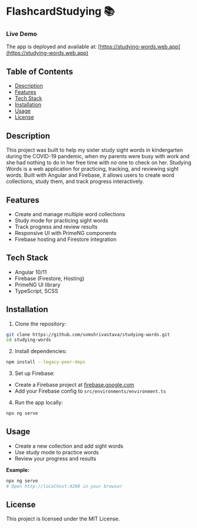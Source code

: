 # FlashcardStudying 📚

### Live Demo

The app is deployed and available at: [https://studying-words.web.app](https://studying-words.web.app)

## Table of Contents

- [Description](#description)
- [Features](#features)
- [Tech Stack](#tech-stack)
- [Installation](#installation)
- [Usage](#usage)
- [License](#license)

## Description

This project was built to help my sister study sight words in kindergarten during the COVID-19 pandemic, when my parents were busy with work and she had nothing to do in her free time with no one to check on her. Studying Words is a web application for practicing, tracking, and reviewing sight words. Built with Angular and Firebase, it allows users to create word collections, study them, and track progress interactively.

## Features

- Create and manage multiple word collections
- Study mode for practicing sight words
- Track progress and review results
- Responsive UI with PrimeNG components
- Firebase hosting and Firestore integration

## Tech Stack

- Angular 10/11
- Firebase (Firestore, Hosting)
- PrimeNG UI library
- TypeScript, SCSS

## Installation

1. Clone the repository:

```sh
git clone https://github.com/somshrivastava/studying-words.git
cd studying-words
```

2. Install dependencies:

```sh
npm install --legacy-peer-deps
```

3. Set up Firebase:

- Create a Firebase project at [firebase.google.com](https://firebase.google.com/)
- Add your Firebase config to `src/environments/environment.ts`

4. Run the app locally:

```sh
npx ng serve
```

## Usage

- Create a new collection and add sight words
- Use study mode to practice words
- Review your progress and results

**Example:**

```sh
npx ng serve
# Open http://localhost:4200 in your browser
```

## License

This project is licensed under the MIT License.

